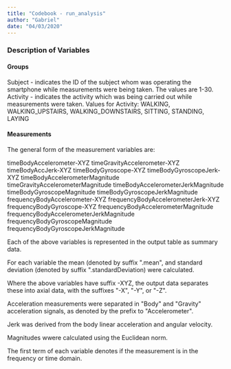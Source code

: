 ```yaml
---
title: "Codebook - run_analysis"
author: "Gabriel"
date: "04/03/2020"
---
```


### Description of Variables

#### Groups
Subject - indicates the ID of the subject whom was operating the smartphone while measurements were being taken. The values are 1-30.
Activity - indicates the activity which was being carried out while measurements were taken.
  Values for Activity: WALKING, WALKING_UPSTAIRS, WALKING_DOWNSTAIRS, SITTING, STANDING, LAYING

#### Measurements
The general form of the measurement variables are:

timeBodyAccelerometer-XYZ
timeGravityAccelerometer-XYZ
timeBodyAccJerk-XYZ
timeBodyGyroscope-XYZ
timeBodyGyroscopeJerk-XYZ
timeBodyAccelerometerMagnitude
timeGravityAccelerometerMagnitude
timeBodyAccelerometerJerkMagnitude
timeBodyGyroscopeMagnitude
timeBodyGyroscopeJerkMagnitude
frequencyBodyAccelerometer-XYZ
frequencyBodyAccelerometerJerk-XYZ
frequencyBodyGyroscope-XYZ
frequencyBodyAccelerometerMagnitude
frequencyBodyAccelerometerJerkMagnitude
frequencyBodyGyroscopeMagnitude
frequencyBodyGyroscopeJerkMagnitude

Each of the above variables is represented in the output table as summary data. 

For each variable the mean (denoted by suffix ".mean", and standard deviation (denoted by suffix ".standardDeviation) were calculated.

Where  the above variables have suffix -XYZ, the output data separates these into axial data, with the suffixes "-X", "-Y", or "-Z".

Acceleration measurements were separated in "Body" and "Gravity" acceleration signals, as denoted by the prefix to "Accelerometer".

Jerk was derived from the body linear acceleration and angular velocity.

Magnitudes wwere calculated using the Euclidean norm.

The first term of each variable denotes if the measurement is in the frequency or time domain.
